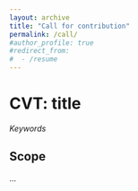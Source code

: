 ```yaml
---
layout: archive
title: "Call for contribution"
permalink: /call/
#author_profile: true
#redirect_from:
#  - /resume
---
```


# CVT: title
*Keywords*
## Scope
...
